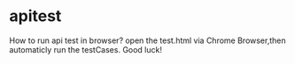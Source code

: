 # apitest

How to run api test in browser?
open the test.html via  Chrome Browser,then automaticly run the testCases. Good luck!
